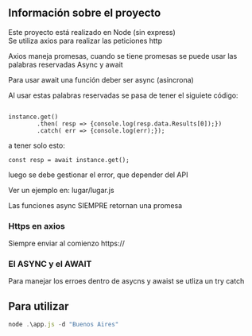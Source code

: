 ## Información sobre el proyecto

Este proyecto está realizado en Node (sin express)
<br>
Se utiliza axios para realizar las peticiones http

Axios maneja promesas, cuando se tiene promesas se puede usar las palabras reservadas Async y await 

Para usar await una función deber ser async (asincrona)

Al usar estas palabras reservadas se pasa de tener el siguiete código: 
```javascrypt

instance.get()
        .then( resp => {console.log(resp.data.Results[0]);})
        .catch( err => {console.log(err);});
```
a tener solo esto: 
```javascrypt
const resp = await instance.get();
```
luego se debe gestionar el error, que depender del API

Ver un ejemplo en: lugar/lugar.js

Las funciones async SIEMPRE retornan una promesa

### Https en axios 
Siempre enviar al comienzo https://

### El ASYNC y el AWAIT 
Para manejar los erroes dentro de asycns y awaist se utliza un try catch

## Para utilizar
```javascript
node .\app.js -d "Buenos Aires"
```